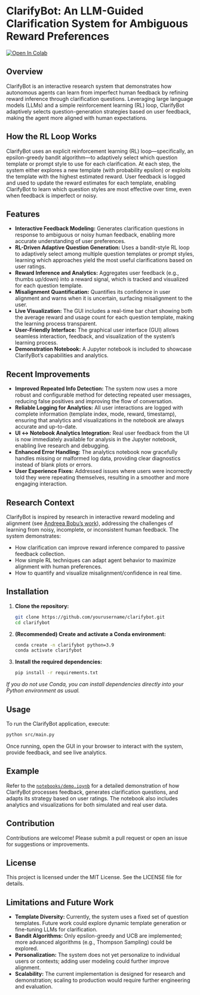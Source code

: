 # ClarifyBot: An LLM-Guided Clarification System for Ambiguous Reward Preferences

[![Open In Colab](https://colab.research.google.com/assets/colab-badge.svg)](https://colab.research.google.com/github/ethanvillalovoz/clarifybot/blob/main/notebooks/demo.ipynb)

## Overview

ClarifyBot is an interactive research system that demonstrates how autonomous agents can learn from imperfect human feedback by refining reward inference through clarification questions. Leveraging large language models (LLMs) and a simple reinforcement learning (RL) loop, ClarifyBot adaptively selects question-generation strategies based on user feedback, making the agent more aligned with human expectations.

## How the RL Loop Works

ClarifyBot uses an explicit reinforcement learning (RL) loop—specifically, an epsilon-greedy bandit algorithm—to adaptively select which question template or prompt style to use for each clarification. At each step, the system either explores a new template (with probability epsilon) or exploits the template with the highest estimated reward. User feedback is logged and used to update the reward estimates for each template, enabling ClarifyBot to learn which question styles are most effective over time, even when feedback is imperfect or noisy.

## Features

- **Interactive Feedback Modeling:** Generates clarification questions in response to ambiguous or noisy human feedback, enabling more accurate understanding of user preferences.
- **RL-Driven Adaptive Question Generation:** Uses a bandit-style RL loop to adaptively select among multiple question templates or prompt styles, learning which approaches yield the most useful clarifications based on user ratings.
- **Reward Inference and Analytics:** Aggregates user feedback (e.g., thumbs up/down) into a reward signal, which is tracked and visualized for each question template.
- **Misalignment Quantification:** Quantifies its confidence in user alignment and warns when it is uncertain, surfacing misalignment to the user.
- **Live Visualization:** The GUI includes a real-time bar chart showing both the average reward and usage count for each question template, making the learning process transparent.
- **User-Friendly Interface:** The graphical user interface (GUI) allows seamless interaction, feedback, and visualization of the system’s learning process.
- **Demonstration Notebook:** A Jupyter notebook is included to showcase ClarifyBot’s capabilities and analytics.

## Recent Improvements

- **Improved Repeated Info Detection:** The system now uses a more robust and configurable method for detecting repeated user messages, reducing false positives and improving the flow of conversation.
- **Reliable Logging for Analytics:** All user interactions are logged with complete information (template index, mode, reward, timestamp), ensuring that analytics and visualizations in the notebook are always accurate and up-to-date.
- **UI ↔ Notebook Analytics Integration:** Real user feedback from the UI is now immediately available for analysis in the Jupyter notebook, enabling live research and debugging.
- **Enhanced Error Handling:** The analytics notebook now gracefully handles missing or malformed log data, providing clear diagnostics instead of blank plots or errors.
- **User Experience Fixes:** Addressed issues where users were incorrectly told they were repeating themselves, resulting in a smoother and more engaging interaction.

## Research Context

ClarifyBot is inspired by research in interactive reward modeling and alignment (see [Andreea Bobu’s work](https://www.mit.edu/~abobu/)), addressing the challenges of learning from noisy, incomplete, or inconsistent human feedback. The system demonstrates:

- How clarification can improve reward inference compared to passive feedback collection.
- How simple RL techniques can adapt agent behavior to maximize alignment with human preferences.
- How to quantify and visualize misalignment/confidence in real time.

## Installation

1. **Clone the repository:**
   ```bash
   git clone https://github.com/yourusername/clarifybot.git
   cd clarifybot
   ```

2. **(Recommended) Create and activate a Conda environment:**
   ```bash
   conda create -n clarifybot python=3.9
   conda activate clarifybot
   ```

3. **Install the required dependencies:**
   ```bash
   pip install -r requirements.txt
   ```

*If you do not use Conda, you can install dependencies directly into your Python environment as usual.*

## Usage

To run the ClarifyBot application, execute:
```bash
python src/main.py
```
Once running, open the GUI in your browser to interact with the system, provide feedback, and see live analytics.

## Example

Refer to the [`notebooks/demo.ipynb`](notebooks/demo.ipynb) for a detailed demonstration of how ClarifyBot processes feedback, generates clarification questions, and adapts its strategy based on user ratings. The notebook also includes analytics and visualizations for both simulated and real user data.

## Contribution

Contributions are welcome! Please submit a pull request or open an issue for suggestions or improvements.

## License

This project is licensed under the MIT License. See the LICENSE file for details.

## Limitations and Future Work

- **Template Diversity:** Currently, the system uses a fixed set of question templates. Future work could explore dynamic template generation or fine-tuning LLMs for clarification.
- **Bandit Algorithms:** Only epsilon-greedy and UCB are implemented; more advanced algorithms (e.g., Thompson Sampling) could be explored.
- **Personalization:** The system does not yet personalize to individual users or contexts; adding user modeling could further improve alignment.
- **Scalability:** The current implementation is designed for research and demonstration; scaling to production would require further engineering and evaluation.